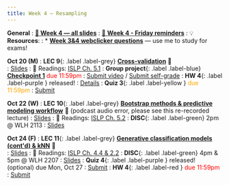 ```yaml
---
title: Week 4 — Resampling 
---
```

**General**
: [**🛝 Week 4 — all slides**](https://canvas.ucsd.edu/courses/68350/files/16317852)
: [🚨 **Week 4 - Friday reminders**](https://canvas.ucsd.edu/courses/68350/discussion_topics/989133)
: 💡**Resources**:
: * [**Week 3&4 webclicker questions**](https://canvas.ucsd.edu/courses/68350/files/16316316) — use me to study for exams!

**Oct 20 (M)**
: **LEC 9**{: .label .label-grey} [**Cross-validation**](https://podcast.ucsd.edu/watch/fa25/cogs109_b00/11) 🎥  
    : [Slides](https://drive.google.com/file/d/1IEPm5ce5eTKLWaefyqHBpwoxB12klYFu/view?usp=sharing)
: 📖 Readings: [ISLP Ch. 5.1](https://www.statlearning.com/)
: **Group project**{: .label .label-blue} [**Checkpoint 1**](https://docs.google.com/document/d/1_XTt63Naja7KX1PgO1hTmec33bWs_3SHLDK0Y0sz3ps/edit?tab=t.0#heading=h.b9iovh6vvny9) <font color="red">due 11:59pm</font>
    : [Submit video](https://canvas.ucsd.edu/courses/68350/assignments/1035169) / [Submit self-grade](https://docs.google.com/forms/d/e/1FAIpQLSeib0sDPj5qp2ZEEC3gMU7FrWoacxFdSc37lv0MGygypk4AMw/viewform)
: **HW 4**{: .label .label-purple } released!
    : [Details](https://docs.google.com/document/d/15apHTLaQlOM2STaFKIRACgesfhz7drJKFHhDvwv8SBk/edit?usp=sharing)
: **Quiz 3**{: .label .label-yellow } <font color="orange">due 11:59pm</font>
    : [Submit](https://canvas.ucsd.edu/courses/68350/quizzes/230241)

**Oct 22 (W)**
: **LEC 10**{: .label .label-grey} [**Bootstrap methods & predictive modeling workflow**](https://youtu.be/Inl3nnGXFlc) 🎥 (podcast audio error, please see this re-recorded lecture)
    : [Slides](https://canvas.ucsd.edu/courses/68350/files/16285400)
: 📖 Readings: [ISLP Ch. 5.2](https://www.statlearning.com/)
: **DISC**{: .label .label-green} 2pm @ WLH 2113
    : [Slides](https://canvas.ucsd.edu/courses/68350/files/16325955)

**Oct 24 (F)**
: **LEC 11**{: .label .label-grey} [**Generative classification models (cont'd) & kNN**](https://podcast.ucsd.edu/watch/fa25/cogs109_b00/13) 🎥  
    : [Slides](https://canvas.ucsd.edu/courses/68350/files/16315345)
: 📖 Readings: [ISLP Ch. 4.4 & 2.2](https://www.statlearning.com/)
: **DISC**{: .label .label-green} 4pm & 5pm @ WLH 2207
    : [Slides](https://canvas.ucsd.edu/courses/68350/files/16277422)
: **Quiz 4**{: .label .label-purple } released! (optional) due Mon, Oct 27
    : [Submit](https://canvas.ucsd.edu/courses/68350/quizzes/230242)
: **HW 4**{: .label .label-red } <font color="red">due 11:59pm</font>
    : [Submit](https://canvas.ucsd.edu/courses/68350/files/16325955)
